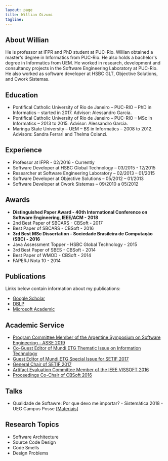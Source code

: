 ```yaml
---
layout: page
title: Willian Oizumi
tagline:
---
```


## About Willian

He is professor at IFPR and PhD student at PUC-Rio. Willian obtained a master's degree in Informatics from PUC-Rio. He also holds a bachelor's degree in Informatics from UEM. He worked in research, development and consultancy projects in the Software Engineering Laboratory at PUC-Rio. He also worked as software developer at HSBC GLT, Objective Solutions, and Cwork Sistemas.

## Education

<ul class="education">
  <li>Pontifical Catholic University of Rio de Janeiro – PUC-RIO – PhD in Informatics – started in 2017. Advisor: Alessandro Garcia.</li>
  <li>Pontifical Catholic University of Rio de Janeiro – PUC-RIO – MSc in Informatics – 2013 to 2015. Advisor: Alessandro Garcia.</li>
  <li>Maringa State University – UEM – BS in Informatics – 2008 to 2012. Advisors: Sandra Ferrari and Thelma Colanzi.</li>
</ul>

## Experience

<ul class="experience">
  <li>Professor at IFPR - 02/2016 - Currently</li>
  <li>Software Developer at HSBC Global Technology – 03/2015 - 12/2015</li>
  <li>Researcher at Software Engineering Laboratory – 02/2013 – 01/2015</li>
  <li>Software Developer at Objective Solutions – 05/2012 – 01/2013</li>
  <li>Software Developer at Cwork Sistemas – 09/2010 a 05/2012</li>
</ul>

## Awards

<ul class="awards">
  <li><strong>Distinguished Paper Award - 40th International Conference on Software Engineering, IEEE/ACM - 2018</strong></li>
  <li>2nd Best Paper of SBCARS - CBSoft - 2017</li>
  <li>Best Paper of SBCARS - CBSoft - 2016</li>
  <li><strong>3rd Best MSc Dissertation - Sociedade Brasileira de Computação (SBC) - 2016</strong></li>
  <li>Java Assessment Topper - HSBC Global Technology - 2015</li>
  <li>3rd Best Paper of SBES - CBSoft - 2014</li>
  <li>Best Paper of WMOD - CBSoft - 2014</li>
  <li>FAPERJ Nota 10 - 2014</li>
</ul>

## Publications

Links below contain information about my publications:

<ul class="publications">
	<li><a href="https://scholar.google.com.br/citations?user=8Kkur44AAAAJ&hl=pt-BR&oi=sra">Google Scholar</a></li>
	<li><a href="http://dblp.uni-trier.de/pers/hd/o/Oizumi:Willian_Nalepa">DBLP</a></li>
	<li><a href="https://academic.microsoft.com/#/profile/willianoizumi">Microsoft Academic</a></li>
</ul>

## Academic Service

<ul class="service">
	<li><a href="http://48jaiio.sadio.org.ar/">Program Committee Member of the Argentine Symposium on Software Engineering - ASSE 2019</a></li>
	<li><a href="http://periodicos.ifpr.edu.br/index.php?journal=MundiETG&page=about&op=editorialPolicies#sectionPolicies">Co-Guest Editor of Mundi ETG Thematic Issue on Information Technology</a></li>
	<li><a href="http://periodicos.ifpr.edu.br/index.php?journal=MundiETG&page=issue&op=view&path%5B%5D=25">Guest Editor of Mundi ETG Special Issue for SETIF 2017</a></li>
	<li><a href="http://tecnoif.com.br/setif/anais-do-evento-2017/">General Chair of SETIF 2017</a></li>
	<li><a href="http://vissoft16.ysu.edu/committee.html">Artifact Evaluation Committee Member of the IEEE VISSOFT 2016</a></li>
	<li><a href="http://cbsoft.org/cbsoft2016/anais">Proceedings Co-Chair of CBSoft 2016</a></li>
</ul>


## Talks

<ul class="talks">
  <li>Qualidade de Softawre: Por que devo me importar? - Sistemática 2018 - UEG Campus Posse [<a href="https://drive.google.com/open?id=1bNXGoO7DRoz1DW1OWhLvbCE7E_AJxm4l">Materiais</a>]</li>
</ul>

## Research Topics

<ul class="research">
  <li>Software Architecture</li>
  <li>Source Code Design</li>
  <li>Code Smells</li>
  <li>Design Problems</li>
</ul>



